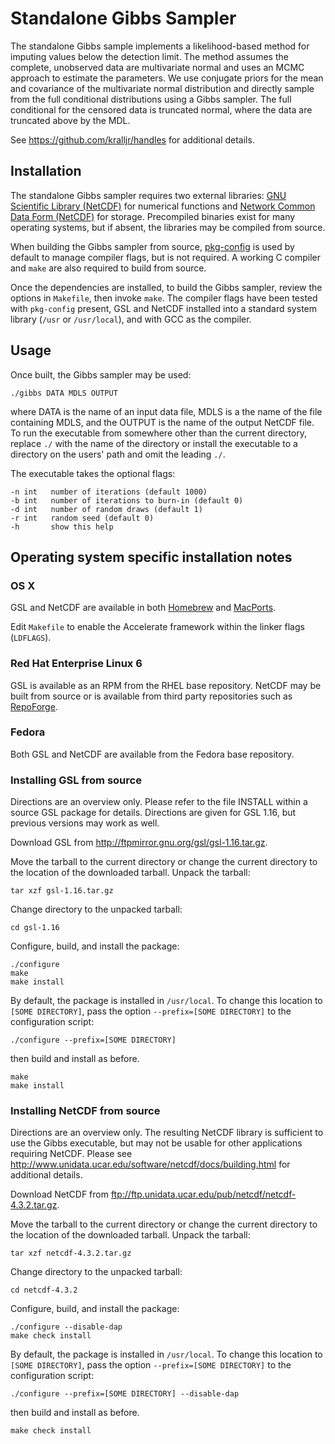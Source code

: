 # Standalone Gibbs Sampler

The standalone Gibbs sample implements a likelihood-based method for imputing values below the detection limit. The method assumes the complete, unobserved data are multivariate normal and uses an MCMC approach to estimate the parameters. We use conjugate priors for the mean and covariance of the multivariate normal distribution and directly sample from the full conditional distributions using a Gibbs sampler. The full conditional for the censored data is truncated normal, where the data are truncated above by the MDL.

See <https://github.com/kralljr/handles> for additional details.

## Installation

The standalone Gibbs sampler requires two external libraries: [GNU Scientific Library (NetCDF)](http://www.gnu.org/software/gsl/) for numerical functions and [Network Common Data Form (NetCDF)](http://www.unidata.ucar.edu/software/netcdf/) for storage. Precompiled binaries exist for many operating systems, but if absent, the libraries may be compiled from source.

When building the Gibbs sampler from source, [pkg-config](http://www.freedesktop.org/wiki/Software/pkg-config/) is used by default to manage compiler flags, but is not required. A working C compiler and `make` are also required to build from source.

Once the dependencies are installed, to build the Gibbs sampler, review the options in `Makefile`, then invoke `make`. The compiler flags have been tested with `pkg-config` present, GSL and NetCDF installed into a standard system library (`/usr` or `/usr/local`), and with GCC as the compiler.

## Usage

Once built, the Gibbs sampler may be used:

    ./gibbs DATA MDLS OUTPUT

where DATA is the name of an input data file, MDLS is a the name of the file containing MDLS, and the OUTPUT is the name of the output NetCDF file. To run the executable from somewhere other than the current directory, replace `./` with the name of the directory or install the executable to a directory on the users' path and omit the leading `./`.

The executable takes the optional flags:

    -n int   number of iterations (default 1000)
    -b int   number of iterations to burn-in (default 0)
    -d int   number of random draws (default 1)
    -r int   random seed (default 0)
    -h       show this help

## Operating system specific installation notes

### OS X

GSL and NetCDF are available in both [Homebrew](http://brew.sh/) and [MacPorts](https://www.macports.org/).

Edit `Makefile` to enable the Accelerate framework within the linker flags (`LDFLAGS`).

### Red Hat Enterprise Linux 6

GSL is available as an RPM from the RHEL base repository. NetCDF may be built from source or is available from third party repositories such as [RepoForge](http://pkgs.repoforge.org/netcdf/).

### Fedora

Both GSL and NetCDF are available from the Fedora base repository.

### Installing GSL from source

Directions are an overview only. Please refer to the file INSTALL within a source GSL package for details. Directions are given for GSL 1.16, but previous versions may work as well.

Download GSL from <http://ftpmirror.gnu.org/gsl/gsl-1.16.tar.gz>.

Move the tarball to the current directory or change the current directory to the location of the downloaded tarball. Unpack the tarball:

    tar xzf gsl-1.16.tar.gz

Change directory to the unpacked tarball:

    cd gsl-1.16

Configure, build, and install the package:

    ./configure
    make
    make install

By default, the package is installed in `/usr/local`. To change this location to `[SOME DIRECTORY]`, pass the option `--prefix=[SOME DIRECTORY]` to the configuration script:

    ./configure --prefix=[SOME DIRECTORY]

then build and install as before.

    make
    make install

### Installing NetCDF from source

Directions are an overview only. The resulting NetCDF library is sufficient to use the Gibbs executable, but may not be usable for other applications requiring NetCDF. Please see <http://www.unidata.ucar.edu/software/netcdf/docs/building.html> for additional details.

Download NetCDF from <ftp://ftp.unidata.ucar.edu/pub/netcdf/netcdf-4.3.2.tar.gz>.

Move the tarball to the current directory or change the current directory to the location of the downloaded tarball. Unpack the tarball:

    tar xzf netcdf-4.3.2.tar.gz

Change directory to the unpacked tarball:

    cd netcdf-4.3.2

Configure, build, and install the package:

    ./configure --disable-dap
    make check install

By default, the package is installed in `/usr/local`. To change this location to `[SOME DIRECTORY]`, pass the option `--prefix=[SOME DIRECTORY]` to the configuration script:

    ./configure --prefix=[SOME DIRECTORY] --disable-dap

then build and install as before.

    make check install
